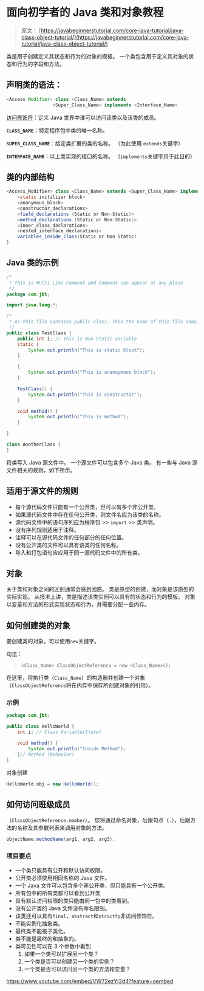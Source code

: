 # 面向初学者的 Java 类和对象教程

> 原文： [https://javabeginnerstutorial.com/core-java-tutorial/java-class-object-tutorial/](https://javabeginnerstutorial.com/core-java-tutorial/java-class-object-tutorial/)

类是用于创建定义其状态和行为的对象的模板。 一个类包含用于定义其对象的状态和行为的字段和方法。

## 声明类的语法：

```java
<Access Modifier> class <Class_Name> extends
                 <Super_Class_Name> implements <Interface_Name>
```

[访问修饰符](https://javabeginnerstutorial.com/core-java-tutorial/access-modifier-in-java/ "Access Modifier in Java")：定义 Java 世界中谁可以访问该类以及该类的成员。

**`CLASS_NAME`**：特定程序包中类的唯一名称。

**`SUPER_CLASS_NAME`**：给定类扩展的类的名称。 （为此使用 `extends`关键字）

**`INTERFACE_NAME`**：以上类实现的接口的名称。 （`implements`关键字用于此目的）

## 类的内部结构

```java
<Access_Modifier> class <Class_Name> extends <Super_Class_Name> implements <Interface_Name>{
    <static initilizar block>
    <ananymous_block>
    <constructor_declarations>
    <field_declarations (Static or Non-Static)>
    <method_declarations (Static or Non-Static)>
    <Inner_class_declarations>
    <nested_interface_declarations>
    variables_inside_class(Static or Non Static)
}
```

## Java 类的示例

```java
/*
 * This is Multi Line Comment and Comment can appear at any place
 */
package com.jbt;

import java.lang.*;

/*
 * As this file contains public class. Then the name of this file should be TestClass.java
 */
public class TestClass {
	public int i; // This is Non Static variable
	static {
		System.out.println("This is static block");
	}

	{
		System.out.println("This is ananuymous block");
	}

	TestClass() {
		System.out.println("This is constructor");
	}

	void methid() {
		System.out.println("This is method");
	}

}

class AnotherClass {
}
```

将类写入 Java 源文件中。 一个源文件可以包含多个 Java 类。 有一些与 Java 源文件相关的规则，如下所示。

## 适用于源文件的规则

*   每个源代码文件只能有一个公开类，但可以有多个非公开类。
*   如果源代码文件中存在任何公开类，则文件名应为该类的名称。
*   源代码文件中的语句序列应为程序包 >> `import` >> 类声明。
*   没有序列规则适用于注释。
*   注释可以在源代码文件的任何部分的任何位置。
*   没有公开类的文件可以具有该类的任何名称。
*   导入和打包语句应应用于同一源代码文件中的所有类。

## 对象

关于类和对象之间的区别通常会感到困惑。 类是原型的创建，而对象是该原型的实际实现。 从技术上讲，类是描述该类实例可以具有的状态和行为的模板。 对象以变量和方法的形式实现状态和行为，并需要分配一些内存。

## 如何创建类的对象

要创建类的对象，可以使用`new`关键字。

句法：

> `<Class_Name> ClassObjectReference = new <Class_Name>();`

在这里，将执行类（`Class_Name`）的构造器并创建一个对象（`ClassObjectReference`将在内存中保存所创建对象的引用）。

### 示例

```java
package com.jbt;

public class HelloWorld {
	int i; // Class Variable(State)

	void method() {
		System.out.println("Inside Method");
	}// Method (Behavior)
} 
```

对象创建

```java
HelloWorld obj = new HelloWorld();
```

## 如何访问班级成员

（`ClassObjectReference.member`）。 您将通过命名对象，后跟句点（`.`），后跟方法的名称及其参数列表来调用对象的方法。

```java
objectName.methodName(arg1, arg2, arg3).
```

### 项目要点

*   一个类只能具有公开和默认访问权限。
*   公开类必须使用相同名称的 Java 文件。
*   一个 Java 文件可以包含多个非公开类，但只能具有一个公开类。
*   所有包中的所有类都可以看到公开类
*   具有默认访问权限的类只能由同一包中的类看到。
*   没有公开类的 Java 文件没有命名限制。
*   该类还可以具有`final`，`abstract`和`strictfp`非访问修饰符。
*   不能实例化抽象类。
*   最终类不能被子类化。
*   类不能是最终的和抽象的。
*   类可见性可以在 3 个参数中看到
    1.  如果一个类可以扩展另一个类？
    2.  一个类是否可以创建另一个类的实例？
    3.  一个类是否可以访问另一个类的方法和变量？

<https://www.youtube.com/embed/VW72ezYj3d4?feature=oembed>

